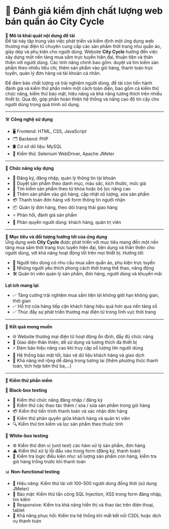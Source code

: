 # 🧪 Đánh giá kiểm định chất lượng web bán quần áo **City Cycle**

📌 **Mô tả khái quát nội dung đề tài**  
Đề tài này tập trung vào việc phát triển và kiểm định một ứng dụng web thương mại điện tử chuyên cung cấp các sản phẩm thời trang như quần áo, giày dép và phụ kiện cho người dùng. Website **City Cycle** hướng đến việc xây dựng một nền tảng mua sắm trực tuyến hiện đại, thuận tiện và thân thiện với người dùng. Các tính năng chính bao gồm: duyệt và tìm kiếm sản phẩm theo nhiều tiêu chí, thêm sản phẩm vào giỏ hàng, thanh toán trực tuyến, quản lý đơn hàng và tài khoản cá nhân.

Để đảm bảo chất lượng và trải nghiệm người dùng, đề tài còn tiến hành đánh giá và kiểm thử phần mềm một cách toàn diện, bao gồm cả kiểm thử chức năng, kiểm thử bảo mật, hiệu năng và khả năng tương thích trên nhiều thiết bị. Qua đó, góp phần hoàn thiện hệ thống và nâng cao độ tin cậy cho người dùng trong quá trình sử dụng.

---

🛠️ **Công nghệ sử dụng**
- 🖥️ Frontend: HTML, CSS, JavaScript  
- 🗂️ Backend: PHP  
- 🛢️ Cơ sở dữ liệu: MySQL  
- 🧪 Kiểm thử: Selenium WebDriver, Apache JMeter

---

🧩 **Chức năng xây dựng**
- 🔐 Đăng ký, đăng nhập, quản lý thông tin tài khoản  
- 👕 Duyệt sản phẩm theo danh mục, màu sắc, kích thước, mức giá  
- 🔎 Tìm kiếm sản phẩm theo từ khóa hoặc bộ lọc nâng cao  
- 🛒 Thêm sản phẩm vào giỏ hàng, cập nhật số lượng, xóa sản phẩm  
- 💳 Thanh toán đơn hàng với form thông tin người nhận  
- 📦 Quản lý đơn hàng, theo dõi trạng thái giao hàng  
- ⭐ Phản hồi, đánh giá sản phẩm  
- 👤 Phân quyền người dùng: khách hàng, quản trị viên

---

🎯 **Mục tiêu và đối tượng hướng tới của ứng dụng**  
Ứng dụng web **City Cycle** được phát triển với mục tiêu mang đến một nền tảng mua sắm thời trang trực tuyến hiện đại, tiện dụng và thân thiện cho người dùng, với khả năng hoạt động tốt trên mọi thiết bị. Hướng tới:

- 🧍 Người tiêu dùng có nhu cầu mua sắm quần áo, phụ kiện trực tuyến  
- 🎽 Những người yêu thích phong cách thời trang thể thao, năng động  
- 🛠️ Quản trị viên quản lý sản phẩm, đơn hàng, người dùng và khuyến mãi

**Lợi ích mang lại**:
- ✅ Tăng cường trải nghiệm mua sắm tiện lợi không giới hạn không gian, thời gian  
- ✅ Hỗ trợ cửa hàng tiếp cận khách hàng hiệu quả hơn qua nền tảng số  
- ✅ Thúc đẩy sự phát triển thương mại điện tử trong lĩnh vực thời trang  

---

🏁 **Kết quả mong muốn**
- 🌐 Website thương mại điện tử hoạt động ổn định, đầy đủ chức năng  
- 📱 Giao diện thân thiện, dễ sử dụng và tương thích đa thiết bị  
- ⚡ Đảm bảo hiệu năng cao khi truy cập số lượng lớn người dùng  
- 🔐 Hệ thống bảo mật tốt, bảo vệ dữ liệu khách hàng và giao dịch  
- 🚀 Khả năng mở rộng dễ dàng trong tương lai (thêm phương thức thanh toán, tích hợp bên thứ ba,...)

---

🧪 **Kiểm thử phần mềm**

🧱 **Black-box testing**
- 🔐 Kiểm thử chức năng đăng nhập / đăng ký  
- 🛒 Kiểm thử các thao tác thêm / xóa / sửa sản phẩm trong giỏ hàng  
- 💳 Kiểm thử tiến trình thanh toán và xác nhận đơn hàng  
- 👥 Kiểm thử phân quyền giữa khách hàng và quản trị viên  
- 🔍 Kiểm thử tìm kiếm và lọc sản phẩm theo thuộc tính

🔎 **White-box testing**
- ⚙️ Kiểm thử đơn vị (unit test) các hàm xử lý sản phẩm, đơn hàng  
- ⚠️ Kiểm thử xử lý lỗi đầu vào trong form (đăng ký, thanh toán)  
- 🔁 Kiểm tra logic điều kiện như: số lượng sản phẩm còn hàng, kiểm tra giỏ hàng trống trước khi thanh toán

📊 **Non-functional testing**
- 🚦 Hiệu năng: Kiểm thử tải với 100–500 người dùng đồng thời (sử dụng JMeter)  
- 🔐 Bảo mật: Kiểm thử tấn công SQL Injection, XSS trong form đăng nhập, tìm kiếm  
- 📱 Responsive: Kiểm tra khả năng hiển thị và thao tác trên điện thoại, tablet  
- 🔄 Khả năng phục hồi: Kiểm tra hệ thống khi mất kết nối CSDL hoặc dịch vụ thanh toán
